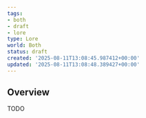 ```yaml
---
tags:
- both
- draft
- lore
type: Lore
world: Both
status: draft
created: '2025-08-11T13:08:45.987412+00:00'
updated: '2025-08-11T13:08:48.389427+00:00'
---
```



## Overview

TODO

